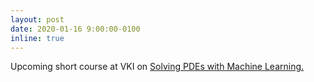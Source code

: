 ```yaml
---
layout: post
date: 2020-01-16 9:00:00-0100
inline: true
---
```


Upcoming short course at VKI on [Solving PDEs with Machine Learning.](talks/2020-01-27-short_course)